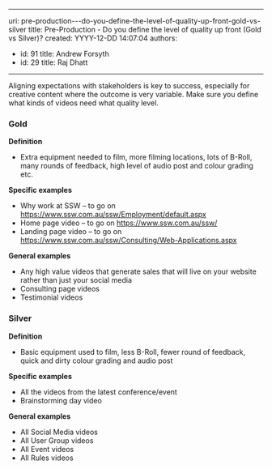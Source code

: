 

---
uri: pre-production---do-you-define-the-level-of-quality-up-front-gold-vs-silver
title: Pre-Production - Do you define the level of quality up front (Gold vs Silver)?
created: YYYY-12-DD 14:07:04
authors:
  - id: 91
    title: Andrew Forsyth
  - id: 29
    title: Raj Dhatt
---




<span class='intro'> <p class="ssw15-rteElement-P">Aligning expectations with stakeholders is key to success, especially for creative content where the outcome is very variable. Make sure you define what kinds of videos need what quality level.​​<br></p> </span>

<h3 class="ssw15-rteElement-H3">​​​Gold​<br></h3><p><b>Definition&#160;</b></p><ul><li>Extra equipment needed to film, more filming locations, lots of B-Roll, many rounds of feedback, high level of audio post and colour grading etc.<br></li></ul><p><b>Specific examples</b></p><ul><li>Why work at SSW – to go on <a href="https&#58;//www.ssw.com.au/ssw/Employment/default.aspx">https&#58;//www.ssw.com.au/ssw/Employment/default.aspx</a></li><li>Home page video – to go on <a href="https&#58;//www.ssw.com.au/ssw/">https&#58;//www.ssw.com.au/ssw/</a></li><li>Landing page video – to go on <a href="https&#58;//www.ssw.com.au/ssw/Consulting/Web-Applications.aspx">https&#58;//www.ssw.com.au/ssw/Consulting/Web-Applications.aspx</a></li></ul><p><b>General examples</b></p><ul><li>Any high value videos that generate sales that will live on your website rather than just your social media&#160;</li><li>Consulting page videos</li><li>Testimonial videos&#160;​<br></li></ul><h3 class="ssw15-rteElement-H3">Silver​<br></h3><p><b>Definition</b><br></p><ul><li>Basic equipment used to film, less B-Roll, fewer round of feedback, quick and dirty colour grading and audio post</li></ul><p><b>Specific examples</b></p><ul><li>All the videos from the latest conference/event</li><li>Brainstorming day video</li></ul><p><b>General examples</b></p><ul><li>All Social Media videos<br></li><li>All User Group videos</li><li>All Event videos</li><li>All Rules videos<br></li></ul><p><br></p>


